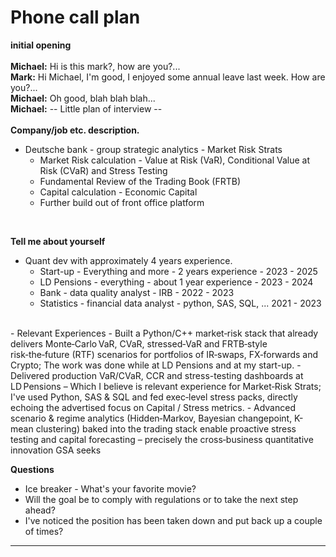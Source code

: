 # Phone call plan

**initial opening** \
<br>
**Michael:** Hi is this mark?, how are you?... \
**Mark:** Hi Michael, I'm good, I enjoyed some annual leave last week. How are you?... \
**Michael:** Oh good, blah blah blah... \
**Michael:** -- Little plan of interview -- \
<br>
**Company/job etc. description.**
- Deutsche bank - group strategic analytics - Market Risk Strats
  - Market Risk calculation - Value at Risk (VaR), Conditional Value at Risk (CVaR) and Stress Testing
  - Fundamental Review of the Trading Book (FRTB)
  - Capital calculation - Economic Capital
  - Further build out of front office platform

<br>

**Tell me about yourself**
- Quant dev with approximately 4 years experience.
  - Start-up - Everything and more - 2 years experience - 2023 - 2025
  - LD Pensions - everything - about 1 year experience - 2023 - 2024
  - Bank - data quality analyst - IRB - 2022 - 2023
  - Statistics - financial data analyst - python, SAS, SQL, ... 2021 - 2023

<br>
- Relevant Experiences
  - Built a Python/C++ market‑risk stack that already delivers Monte‑Carlo VaR, CVaR, stressed‑VaR and FRTB‑style risk‑the‑future (RTF) scenarios for portfolios of IR‑swaps, FX‑forwards and Crypto; The work was done while at LD Pensions and at my start-up.
  - Delivered production VaR/CVaR, CCR and stress-testing dashboards at LD Pensions – Which I believe is relevant experience for Market‑Risk Strats; I've used Python, SAS & SQL and fed exec‑level stress packs, directly echoing the advertised focus on Capital / Stress metrics.
  - Advanced scenario & regime analytics (Hidden‑Markov, Bayesian changepoint, K-mean clustering) baked into the trading stack enable proactive stress testing and capital forecasting – precisely the cross‑business quantitative innovation GSA seeks 

<br>

**Questions**
- Ice breaker - What's your favorite movie?
- Will the goal be to comply with regulations or to take the next step ahead?
- I've noticed the position has been taken down and put back up a couple of times?


--------------------------------------------------------------
